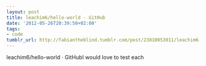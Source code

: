 ```yaml
---
layout: post
title: leachim6/hello-world · GitHub
date: '2012-05-26T20:39:50+02:00'
tags:
- code
tumblr_url: http://fabiantheblind.tumblr.com/post/23810053011/leachim6-hello-world-github
---
```

leachim6/hello-world · GitHubI would love to test each
